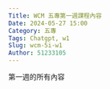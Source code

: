 ```yaml
---
Title: WCM 五專第一週課程內容
Date: 2024-05-27 15:00
Category: 五專
Tags: Chatgpt, w1
Slug: wcm-5i-w1
Author: 51233105
---
```


第一週的所有內容

<!-- PELICAN_END_SUMMARY -->


